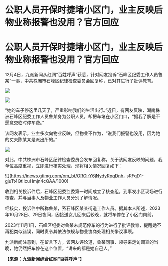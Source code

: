# 公职人员开保时捷堵小区门，业主反映后物业称报警也没用？官方回应

# 公职人员开保时捷堵小区门，业主反映后物业称报警也没用？官方回应

12月4日，九派新闻从红网“百姓呼声”获悉，针对网友投诉“石峰区纪委工作人员鲁某”一事，中共株洲市石峰区纪律检查委员会回复称，已对其进行了批评教育。

![](https://inews.gtimg.com/om_bt/OWnElBqbM116wF8VZGEMksNr-7vTBcX83JJ_5a60d9mcwAA/1000)

![](https://inews.gtimg.com/om_bt/OzNswqn4FRGbYRprtPFHXQMFXumLQliKlR_I4ou_6XMbYAA/1000)

“她的车子停这里几天了，严重影响我们的生活出行。”近日，有网友反映，湖南株洲石峰区纪委工作人员鲁某身为公职人员，却把车堵在小区门口，“据我了解是不愿意交临时停车费。”

该网友表示，业主多次向物业反映，但物业不作为，“说我们报警也没用，因为她的丈夫陈某某是派出所的。”

![](https://inews.gtimg.com/om_bt/O61erFmSIEmKZbVkNawcXME3cgNzhHT1k5wztiM9kfu_8AA/1000)

对此，中共株洲市石峰区纪律检查委员会发布回复称，关于该网友反映的问题，我单位高度重视，立即进行核实处理，现将相关情况回复如下：

![](https://inews.gtimg.com/om_bt/OROirY6jNydyRpqDnh-
sRFqD1-gjuTt4QtlIcuHmjn4cQAA/1000)

收到相关投诉件后，石峰区纪委监委第一时间成立了核查组，到事发小区现场进行核查，并与当事人及物业工作人员分别了解情况。

经核实，投诉件中所称鲁某，系石峰区某某街道工作人员。据其本人所述，2023年10月28日、29日夜间，因接送女儿回来后较晚，就将车停在了小区门岗前。

2023年11月1日，石峰区纪委对鲁某未规范停车的行为进行了批评教育，提醒她不再犯类似错误，同时责令其依法依规与物业协商处理相关争议事项。

九派新闻注意到，在留言下方，该网友评论道，鲁某同事、领导来走访调查的当晚，她仍然把车停在这个位置，“讲来的都是她自己人。”

**【来源：九派新闻综合红网“百姓呼声”】**

